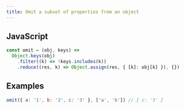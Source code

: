 ```yaml
---
title: Omit a subset of properties from an object
---
```


## JavaScript
```js
const omit = (obj, keys) =>
  Object.keys(obj)
    .filter((k) => !keys.includes(k))
    .reduce((res, k) => Object.assign(res, { [k]: obj[k] }), {})
```

## Examples
```js
omit({ a: '1', b: '2', c: '3' }, ['a', 'b']) // { c: '3' }
```
